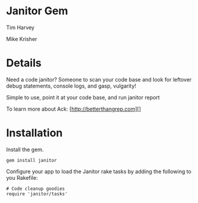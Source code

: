 Janitor Gem
=============

Tim Harvey

Mike Krisher


Details
=======

Need a code janitor? Someone to scan your code base and look
for leftover debug statements, console logs, and gasp, vulgarity!

Simple to use, point it at your code base, and run janitor report

To learn more about Ack:
[http://betterthangrep.com][]

[http://betterthangrep.com/]: http://betterthangrep.com

Installation
============

Install the gem.

    gem install janitor

Configure your app to load the Janitor rake tasks by adding the following to you Rakefile:

    # Code cleanup goodies
    require 'janitor/tasks'

